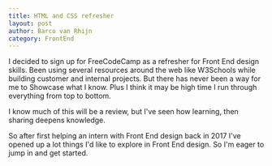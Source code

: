 ```yaml
---
title: HTML and CSS refresher
layout: post
author: Barco van Rhijn
category: FrontEnd
---
```


I decided to sign up for FreeCodeCamp as a refresher for Front End design skills. Been using several resources around the web like W3Schools while building customer and internal projects. 
But there has never been a way for me to Showcase what I know. Plus I think it may be high time I run through everything from top to bottom. 

I know much of this will be a review, but I've seen how learning, then sharing deepens knowledge. 

So after first helping an intern with Front End design back in 2017 I've opened up a lot things I'd like to explore in Front End design. So I'm eager to jump in and get started. 

